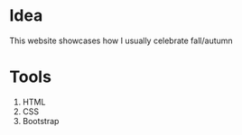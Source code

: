 # Idea
This website showcases how I usually celebrate fall/autumn

# Tools
1. HTML
2. CSS
3. Bootstrap
